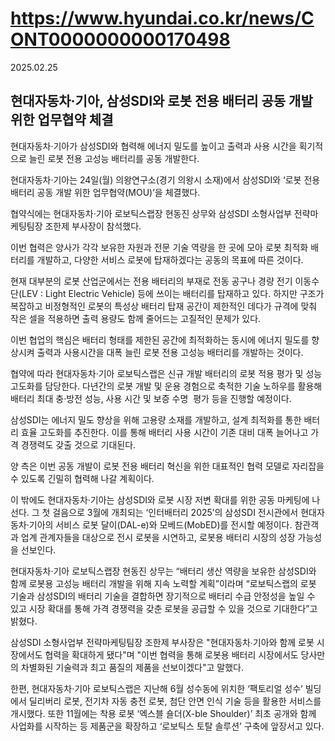 # https://www.hyundai.co.kr/news/CONT0000000000170498

2025.02.25

## 현대자동차·기아, 삼성SDI와 로봇 전용 배터리 공동 개발 위한 업무협약 체결

현대자동차·기아가 삼성SDI와 협력해 에너지 밀도를 높이고 출력과 사용 시간을 획기적으로 늘린 로봇 전용 고성능 배터리를 공동 개발한다.

현대자동차·기아는 24일(월) 의왕연구소(경기 의왕시 소재)에서 삼성SDI와 ‘로봇 전용 배터리 공동 개발 위한 업무협약(MOU)’을 체결했다.

협약식에는 현대자동차·기아 로보틱스랩장 현동진 상무와 삼성SDI 소형사업부 전략마케팅팀장 조한제 부사장이 참석했다.

이번 협력은 양사가 각각 보유한 자원과 전문 기술 역량을 한 곳에 모아 로봇 최적화 배터리를 개발하고, 다양한 서비스 로봇에 탑재하겠다는 공동의 목표에 따른 것이다.

현재 대부분의 로봇 산업군에서는 전용 배터리의 부재로 전동 공구나 경량 전기 이동수단(LEV : Light Electric Vehicle) 등에 쓰이는 배터리를 탑재하고 있다. 하지만 구조가 복잡하고 비정형적인 로봇의 특성상 배터리 탑재 공간이 제한적인 데다가 규격에 맞춰 작은 셀을 적용하면 출력 용량도 함께 줄어드는 고질적인 문제가 있다.

이번 협업의 핵심은 배터리 형태를 제한된 공간에 최적화하는 동시에 에너지 밀도를 향상시켜 출력과 사용시간을 대폭 늘린 로봇 전용 고성능 배터리를 개발하는 것이다.

협약에 따라 현대자동차·기아 로보틱스랩은 신규 개발 배터리의 로봇 적용 평가 및 성능 고도화를 담당한다. 다년간의 로봇 개발 및 운용 경험으로 축적한 기술 노하우를 활용해 배터리 최대 충·방전 성능, 사용 시간 및 보증 수명  평가 등을 진행할 예정이다.

삼성SDI는 에너지 밀도 향상을 위해 고용량 소재를 개발하고, 설계 최적화를 통한 배터리 효율 고도화를 추진한다. 이를 통해 배터리 사용 시간이 기존 대비 대폭 늘어나고 가격 경쟁력도 갖출 것으로 기대된다.

양 측은 이번 공동 개발이 로봇 전용 배터리 혁신을 위한 대표적인 협력 모델로 자리잡을 수 있도록 긴밀히 협력해 나갈 계획이다.

이 밖에도 현대자동차·기아는 삼성SDI와 로봇 시장 저변 확대를 위한 공동 마케팅에 나선다. 그 첫 걸음으로 3월에 개최되는 ‘인터배터리 2025’의 삼성SDI 전시관에서 현대자동차·기아의 서비스 로봇 달이(DAL-e)와 모베드(MobED)를 전시할 예정이다. 참관객과 업계 관계자들을 대상으로 전시 로봇을 시연하고, 로봇용 배터리 시장의 성장 가능성을 선보인다.

현대자동차·기아 로보틱스랩장 현동진 상무는 “배터리 생산 역량을 보유한 삼성SDI와 함께 로봇용 고성능 배터리 개발을 위해 지속 노력할 계획”이라며 “로보틱스랩의 로봇 기술과 삼성SDI의 배터리 기술을 결합하면 장기적으로 배터리 수급 안정성을 높일 수 있고 시장 확대를 통해 가격 경쟁력을 갖춘 로봇을 공급할 수 있을 것으로 기대한다”고 밝혔다.

삼성SDI 소형사업부 전략마케팅팀장 조한제 부사장은 "현대자동차∙기아와 함께 로봇 시장에서도 협력을 확대하게 됐다"며 "이번 협력을 통해 로봇용 배터리 시장에서도 당사만의 차별화된 기술력과 최고 품질의 제품을 선보이겠다"고 말했다.

한편, 현대자동차·기아 로보틱스랩은 지난해 6월 성수동에 위치한 ‘팩토리얼 성수’ 빌딩에서 딜리버리 로봇, 전기차 자동 충전 로봇, 첨단 안면 인식 기술 등을 활용한 서비스를 개시했다. 또한 11월에는 착용 로봇 ‘엑스블 숄더(X-ble Shoulder)’ 최초 공개와 함께 사업화를 시작하는 등 제품군을 확장하고 ‘로보틱스 토탈 솔루션’ 구축에 앞장서고 있다.